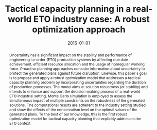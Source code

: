---
title: 'Tactical capacity planning in a real-world ETO industry case: A robust optimization
  approach'
# If group member, use folder name in /content/authors
authors:
  - Andréa Nunes Carvalho
  - g_fabricio-oliveira
  - Luiz Felipe Scavarda
date: 2016-01-01
doi: 10.1016/j.ijpe.2016.07.019

# Schedule page publish date (NOT publication's date).
publishDate: 2017-01-01

# Publication type.
# Legend: 0 = Uncategorized; 1 = Conference paper; 2 = Journal article;
# 3 = Preprint / Working Paper; 4 = Report; 5 = Book; 6 = Book section;
# 7 = Thesis; 8 = Patent
publication_types: ['2']

# Publication name and optional abbreviated publication name. Notice * * on title. # Publication name and optional abbreviated publication name. Quote marks needed for Markdown typesetting
publication: '*International Journal of Production Economics*'
publication_short: ''

abstract: Uncertainty has a significant impact on the stability and performance of
  engineering-to-order (ETO) production systems by affecting due date achievement,
  efficient resource allocation and the usage of nonregular working force. Proactive
  planning approaches consider information about uncertainty to protect the generated
  plans against future disruption. Likewise, this paper´s goal is to propose and apply
  a robust optimization model that addresses a tactical capacity planning problem
  by incorporating uncertainties regarding the duration of production processes. The
  model aims at solution robustness (or stability) and intends to enhance and support
  the decision-making process of a real-world ETO industrial setting. Monte Carlo
  simulation is employed to assess the simultaneous impact of multiple constraints
  on the robustness of the generated solutions. The computational results are adherent
  to the industry setting studied and show the effects of the conservatism level on
  the optimal values of the generated plans. To the best of our knowledge, this is
  the first robust optimization model for tactical capacity planning that explicitly
  addresses the ETO context.

# Summary. An optional shortened abstract.
summary: 

# Not in use. Could be used for keywords 
tags:
  
featured: false

# links:
url_pdf: ''
url_code: ''
url_dataset: ''
url_poster: ''
url_project: ''
url_slides: ''
url_source: ''
url_video: ''

# Categories
#  These asociate the publications with the icons representing reearch topics and application areas
categories: [Modelling decision-making and uncertainty, Production and operations planning]

# Associated Projects (optional).
#   Associate this publication with one or more of your projects.
#   Simply enter your project's folder or file name without extension.
#   E.g. `internal-project` references `content/project/internal-project/index.md`.
#   Otherwise, set `projects: []`.
projects: []

# Featured image
# To use, add an image named `featured.jpg/png` to your page's folder.
# Focal points: Smart, Center, TopLeft, Top, TopRight, Left, Right, BottomLeft, Bottom, BottomRight.
image:
  caption: ''
  focal_point: ''
  preview_only: false
---